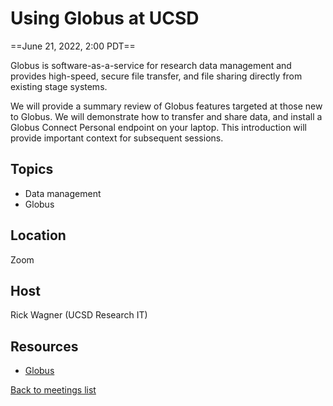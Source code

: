 # Using Globus at UCSD
==June 21, 2022, 2:00 PDT==

Globus is software-as-a-service for research data management and provides high-speed, secure file transfer, and file sharing directly from existing stage systems.

We will provide a summary review of Globus features targeted at those new to Globus. We will demonstrate how to transfer and share data, and install a Globus Connect Personal endpoint on your laptop. This
introduction will provide important context for subsequent sessions.

## Topics

* Data management
* Globus

## Location

Zoom

## Host

Rick Wagner (UCSD Research IT)

## Resources

* [Globus](https://globus.org/)


[Back to meetings list](/meetings/)
